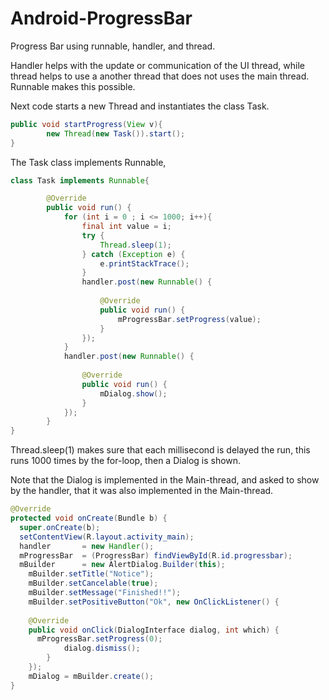 Android-ProgressBar
===================

Progress Bar using runnable, handler, and thread.

Handler helps with the update or communication of the UI thread, while thread helps to use a another thread that does not uses the main thread. Runnable makes this possible.

Next code starts a new Thread and instantiates the class Task.
```Java
public void startProgress(View v){
    	new Thread(new Task()).start();
}
```

The Task class implements Runnable,
```Java
class Task implements Runnable{

		@Override
		public void run() {
			for (int i = 0 ; i <= 1000; i++){
				final int value = i;
				try {
					Thread.sleep(1);
				} catch (Exception e) {
					e.printStackTrace();
				}
				handler.post(new Runnable() {
					
					@Override
					public void run() {
						mProgressBar.setProgress(value);
					}
				});
			}
			handler.post(new Runnable() {
				
				@Override
				public void run() {
					mDialog.show();
				}
			});
		}
}
```
Thread.sleep(1) makes sure that each millisecond is delayed the run, this runs 1000 times by the for-loop, then a Dialog is shown.

Note that the Dialog is implemented in the Main-thread, and asked to show by the handler, that it was also implemented in the Main-thread.

```Java
@Override
protected void onCreate(Bundle b) {
  super.onCreate(b);
  setContentView(R.layout.activity_main);
  handler 		= new Handler();
  mProgressBar 	= (ProgressBar) findViewById(R.id.progressbar);
  mBuilder 		= new AlertDialog.Builder(this);
	mBuilder.setTitle("Notice");
	mBuilder.setCancelable(true);
	mBuilder.setMessage("Finished!!");
	mBuilder.setPositiveButton("Ok", new OnClickListener() {
			
	@Override
	public void onClick(DialogInterface dialog, int which) {
	  mProgressBar.setProgress(0);
			dialog.dismiss();
		}
	});
	mDialog = mBuilder.create();
}
```
